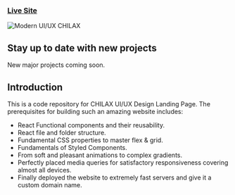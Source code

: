 ### [Live Site](https://chilax.ga/)

![Modern UI/UX CHILAX](https://i.ibb.co/LgKHZpj/Chilax.png)

## Stay up to date with new projects
New major projects coming soon.

## Introduction
This is a code repository for CHILAX UI/UX Design Landing Page.
    The prerequisites for building such an amazing website includes:

- React Functional components and their reusability.
- React file and folder structure.
- Fundamental CSS properties to master flex & grid.
- Fundamentals of Styled Components.
- From soft and pleasant animations to complex gradients.
- Perfectly placed media queries for satisfactory responsiveness covering almost all devices.
- Finally deployed the website to extremely fast servers and give it a custom domain name.
